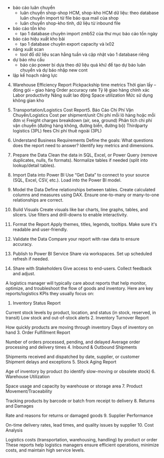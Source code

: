 - báo cáo luân chuyển
    - luân chuyển shop-shop HCM, shop-kho HCM dữ liệu: theo database luân chuyển import từ file báo qua mail của shop
    - luân chuyển shop-kho tỉnh, dữ liệu từ inbound file
- báo cáo tồn kho
  - tạo 1 database chuyên import zmb52 của thư mục báo cáo tồn ngày
- báo cáo hiệu xuất kho bãi
  - tạo 1 database chuyên export capacity và lx02
- năng xuất scan
  - tool đổ dữ liệu scan hằng tuần và cập nhật vào 1 database riêng
- dự báo nhu cầu
  - báo cáo power bi dựa theo dữ liệu quá khứ để tạo dự báo luân chuyển và dự báo nhập new cont
- lập kế hoạch năng lực

4. Warehouse Efficiency Report
Pickpackship time metrics Thời gian lấy – đóng gói – giao hàng
Order accuracy rate Tỷ lệ giao hàng chính xác
Labor productivity Năng suất lao động
Space utilization Mức sử dụng không gian kho

5. Transportation/Logistics Cost Report5. Báo Cáo Chi Phí Vận Chuyển/Logistics
Cost per shipment/unit Chi phí mỗi lô hàng hoặc mỗi đơn vị
Freight charges breakdown (air, sea, ground) Phân tích chi phí vận chuyển (đường hàng không, đường biển, đường bộ)
Thirdparty logistics (3PL) fees Chi phí thuê ngoài (3PL)




1. Understand Business Requirements
Define the goals: What questions does the report need to answer?
Identify key metrics and dimensions.

2. Prepare the Data
Clean the data in SQL, Excel, or Power Query (remove duplicates, nulls, fix formats).
Normalize tables if needed (split into lookup/detail tables).

3. Import Data into Power BI
Use “Get Data” to connect to your source (SQL, Excel, CSV, etc.).
Load into the Power BI model.

4. Model the Data
Define relationships between tables.
Create calculated columns and measures using DAX.
Ensure one-to-many or many-to-one relationships are correct.

5. Build Visuals
Create visuals like bar charts, line graphs, tables, and slicers.
Use filters and drill-downs to enable interactivity.

6. Format the Report
Apply themes, titles, legends, tooltips.
Make sure it's readable and user-friendly.

7. Validate the Data
Compare your report with raw data to ensure accuracy.

8. Publish to Power BI Service
Share via workspaces.
Set up scheduled refresh if needed.

9. Share with Stakeholders
Give access to end-users.
Collect feedback and adjust.



A logistics manager will typically care about reports that help monitor, optimize, and troubleshoot the flow of goods and inventory. Here are key reports/logistics KPIs they usually focus on:

1. Inventory Status Report

Current stock levels by product, location, and status (in stock, reserved, in transit)
Low stock and out-of-stock alerts
2. Inventory Turnover Report

How quickly products are moving through inventory
Days of inventory on hand
3. Order Fulfillment Report

Number of orders processed, pending, and delayed
Average order processing and delivery times
4. Inbound & Outbound Shipments

Shipments received and dispatched by date, supplier, or customer
Shipment delays and exceptions
5. Stock Aging Report

Age of inventory by product (to identify slow-moving or obsolete stock)
6. Warehouse Utilization

Space usage and capacity by warehouse or storage area
7. Product Movement/Traceability

Tracking products by barcode or batch from receipt to delivery
8. Returns and Damages

Rate and reasons for returns or damaged goods
9. Supplier Performance

On-time delivery rates, lead times, and quality issues by supplier
10. Cost Analysis

Logistics costs (transportation, warehousing, handling) by product or order
These reports help logistics managers ensure efficient operations, minimize costs, and maintain high service levels.